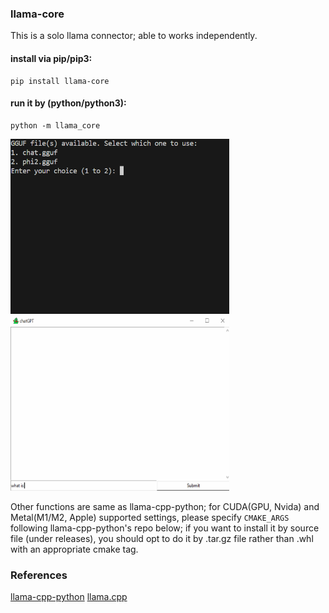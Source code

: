 ### llama-core

This is a solo llama connector; able to works independently.

#### install via pip/pip3:
```
pip install llama-core
```
#### run it by (python/python3):
```
python -m llama_core
```

[<img src="https://raw.githubusercontent.com/calcuis/chatgpt-model-selector/master/demo.gif" width="350" height="280">](https://github.com/calcuis/chatgpt-model-selector/blob/main/demo.gif)
[<img src="https://raw.githubusercontent.com/calcuis/chatgpt-model-selector/master/demo1.gif" width="350" height="280">](https://github.com/calcuis/chatgpt-model-selector/blob/main/demo1.gif)

Other functions are same as llama-cpp-python; for CUDA(GPU, Nvida) and Metal(M1/M2, Apple) supported settings, please specify `CMAKE_ARGS` following llama-cpp-python's repo below; if you want to install it by source file (under releases), you should opt to do it by .tar.gz file rather than .whl with an appropriate cmake tag.
### References
[llama-cpp-python](https://github.com/abetlen/llama-cpp-python)
[llama.cpp](https://github.com/ggerganov/llama.cpp)
